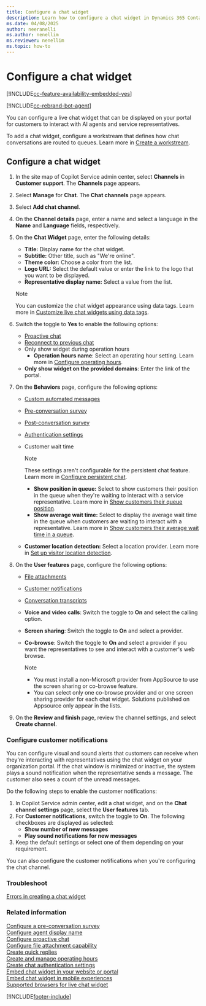 ```yaml
---
title: Configure a chat widget
description: Learn how to configure a chat widget in Dynamics 365 Contact Center.
ms.date: 04/08/2025
author: neeranelli
ms.author: nenellim
ms.reviewer: nenellim
ms.topic: how-to
---
```


# Configure a chat widget

[!INCLUDE[cc-feature-availability-embedded-yes](../../includes/cc-feature-availability-embedded-yes.md)]

[!INCLUDE[cc-rebrand-bot-agent](../../includes/cc-rebrand-bot-agent.md)]


You can configure a live chat widget that can be displayed on your portal for customers to interact with AI agents and service representatives.

To add a chat widget, configure a workstream that defines how chat conversations are routed to queues. Learn more in [Create a workstream](create-workstreams.md).

## Configure a chat widget

1. In the site map of Copilot Service admin center, select **Channels** in **Customer support**. The **Channels** page appears.
    
1. Select **Manage** for **Chat**. The **Chat channels** page appears.
    
1. Select **Add chat channel**.

1. On the **Channel details** page, enter a name and select a language in the **Name** and **Language** fields, respectively.

1. On the **Chat Widget** page, enter the following details:
   - **Title:** Display name for the chat widget.
   - **Subtitle:** Other title, such as "We're online".
   - **Theme color:** Choose a color from the list.
   - **Logo URL:** Select the default value or enter the link to the logo that you want to be displayed.
   - **Representative display name:** Select a value from the list.
   > [!NOTE]
   > You can customize the chat widget appearance using data tags. Learn more in [Customize live chat widgets using data tags](../develop/customize-chat-widget.md).

1. Switch the toggle to **Yes** to enable the following options:
   - [Proactive chat](proactive-chat.md)
   - [Reconnect to previous chat](configure-reconnect-chat.md)
   - Only show widget during operation hours
     - **Operation hours name**: Select an operating hour setting. Learn more in [Configure operating hours](create-operating-hours.md).
   - **Only show widget on the provided domains**: Enter the link of the portal.

1. On the **Behaviors** page, configure the following options:
   - [Custom automated messages](configure-automated-message.md)
   - [Pre-conversation survey](configure-pre-chat-survey.md)
   - [Post-conversation survey](configure-post-conversation-survey.md)
   - [Authentication settings](create-chat-auth-settings.md)
   - Customer wait time
      
      > [!Note] 
      > These settings aren't configurable for the persistent chat feature. Learn more in [Configure persistent chat](persistent-chat.md).
   
       - **Show position in queue:** Select to show customers their position in the queue when they're waiting to interact with a service representative. Learn more in [Show customers their queue position](show-queue.md).
       - **Show average wait time:** Select to display the average wait time in the queue when customers are waiting to interact with a representative. Learn more in [Show customers their average wait time in a queue](average-wait-time.md).
   - **Customer location detection:** Select a location provider. Learn more in [Set up visitor location detection](geo-location-provider.md).

1. On the **User features** page, configure the following options:
   - [File attachments](enable-file-attachments.md)
   - [Customer notifications](#configure-customer-notifications)
   - [Conversation transcripts](download-email-chat-transcripts.md)
   - **Voice and video calls**: Switch the toggle to **On** and select the calling option.
   - **Screen sharing**: Switch the toggle to **On** and select a provider.
   - **Co-browse**: Switch the toggle to **On** and select a provider if you want the representatives to see and interact with a customer's web browse.

      > [!NOTE]
      > - You must install a non-Microsoft provider from AppSource to use the screen sharing or co-browse feature.
      > - You can select only one co-browse provider and or one screen sharing provider for each chat widget. Solutions published on Appsource only appear in the lists.

1. On the **Review and finish** page, review the channel settings, and select **Create channel**.

### Configure customer notifications

You can configure visual and sound alerts that customers can receive when they're interacting with representatives using the chat widget on your organization portal. If the chat window is minimized or inactive, the system plays a sound notification when the representative sends a message. The customer also sees a count of the unread messages.

Do the following steps to enable the customer notifications:

1. In Copilot Service admin center, edit a chat widget, and on the **Chat channel settings** page, select the **User features** tab.
2. For **Customer notifications**, switch the toggle to **On**. The following checkboxes are displayed as selected:
   - **Show number of new messages**
   - **Play sound notifications for new messages**
3. Keep the default settings or select one of them depending on your requirement.

You can also configure the customer notifications when you're configuring the chat channel.

### Troubleshoot

[Errors in creating a chat widget](../troubleshoot-omnichannel-customer-service.md#chat-widget)

### Related information

[Configure a pre-conversation survey](configure-pre-chat-survey.md)  
[Configure agent display name](agent-display-name.md)  
[Configure proactive chat](proactive-chat.md)  
[Configure file attachment capability](configure-file-attachment.md)  
[Create quick replies](create-quick-replies.md)  
[Create and manage operating hours](create-operating-hours.md)  
[Create chat authentication settings](create-chat-auth-settings.md)  
[Embed chat widget in your website or portal](embed-chat-widget-portal.md)  
[Embed chat widget in mobile experiences](../develop/render-live-chat-widget-mobile.md)  
[Supported browsers for live chat widget](/dynamics365/contact-center/implement/system-requirements-contact-center)  

[!INCLUDE[footer-include](../../includes/footer-banner.md)]
